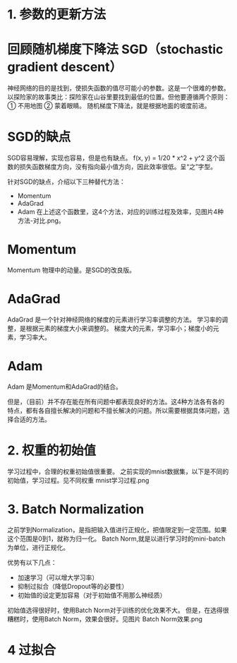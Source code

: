 # 1. 参数的更新方法

# 回顾随机梯度下降法 SGD（stochastic gradient descent）
神经网络的目的是找到，使损失函数的值尽可能小的参数。这是一个很难的参数。
以探险家的故事类比：探险家在山谷里要找到最低的位置。但他要遵循两个原则：① 不用地图 ② 蒙着眼睛。
随机梯度下降法，就是根据地面的坡度前进。

# SGD的缺点
SGD容易理解，实现也容易，但是也有缺点。
f(x, y) = 1/20 * x^2 + y^2
这个函数的损失函数梯度方向，没有指向最小值方向，因此效率很低。呈“之”字型。

针对SGD的缺点，介绍以下三种替代方法：
- Momentum
- AdaGrad
- Adam
在上述这个函数里，这4个方法，对应的训练过程及效率，见图片4种方法-对比.png。

# Momentum
Momentum 物理中的动量。是SGD的改良版。

# AdaGrad
AdaGrad 是一个针对神经网络的梯度的元素进行学习率调整的方法。
学习率的调整，是根据元素的梯度大小来调整的。
梯度大的元素，学习率小；梯度小的元素，学习率大。

# Adam
Adam 是Momentum和AdaGrad的结合。

但是，（目前）并不存在能在所有问题中都表现良好的方法。这4种方法各有各的特点，都有各自擅长解决的问题和不擅长解决的问题。所以需要根据具体问题，选择合适的方法。

# 2. 权重的初始值
学习过程中，合理的权重初始值很重要。
之前实现的mnist数据集，以下是不同的初始值，学习过程。见不同权重 mnist学习过程.png

# 3. Batch Normalization
之前学到Normalization，是指把输入值进行正规化，把值限定到一定范围。如果这个范围是0到1，就称为归一化。
Batch Norm,就是以进行学习时的mini-batch为单位，进行正规化。

优势有以下几点：
- 加速学习（可以增大学习率）
- 抑制过拟合（降低Dropout等的必要性）
- 初始值的设定更加容易（对于初始值不用那么神经质）

初始值选得很好时，使用Batch Norm对于训练的优化效果不大。
但是，在选得很糟糕时，使用Batch Norm，效果会很好。见图片 Batch Norm效果.png

# 4 过拟合